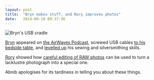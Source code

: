 ```yaml
---
layout: post
title:  "Bryn makes stuff, and Rory improves photos"
date:   2014-09-10 09:37:36
---
```


![Bryn's USB cradle](http://randomlyevil.files.wordpress.com/2014/08/device-in-cradel.jpg?w=300&h=199)

[Bryn][bryn] appeared on [the AirWaves Podcast](http://randomlyevil.org.uk/2014/08/15/the-airwaves-podcast-ep-20/), screwed USB cables [to his bedside table](http://randomlyevil.org.uk/2014/08/19/power-struggles-furniture-hacking/), and [levelled up](http://randomlyevil.org.uk/2014/09/06/maker-faire-levelling-up/) his sewing and silversmithing skills.

[Rory][rory] showed how [careful editing of RAW photos](http://lightpriority.net/2014/08/before-and-afters/) can be used to turn a lacklustre photograph into a special one.

Abnib apologises for its tardiness in telling you about these things.

[adam-g]:  http://strokeyadam.livejournal.com/
[adam-w]:  http://www.ad-space.org.uk/
[andy-k]:  http://theguidemark3.livejournal.com/
[andy-r]:  http://selfdoubtgun.wordpress.com/
[beth]:    http://littlegreenbeth.livejournal.com/
[bryn]:    http://randomlyevil.org.uk/
[claire]:  http://nowebsite.co.uk/blog/
[dan]:     http://www.scatmania.org/
[ele]:     http://ele-is-crazy.livejournal.com/
[fiona]:   http://fionafish.wordpress.com/
[hayley]:  http://leelee1983.livejournal.com/
[jen]:     http://scleip.livejournal.com/
[jimmy]:   http://vikingjim.livejournal.com/
[jta]:     http://blog.electricquaker.co.uk/
[kit]:     http://reaperkit.wordpress.com/
[liz]:     http://norasdollhouse.livejournal.com/
[malbo21]: http://malbo21.wordpress.com/
[matt-p]:  http://myzelik.livejournal.com/
[matt-r]:  http://matt-inthe-hat.livejournal.com/
[paul]:    http://blog.pacifist.co.uk/
[penny]:   http://thepennyfaerie.livejournal.com/
[pete]:    http://loonybin345.livejournal.com/
[rory]:    http://razinaber.livejournal.com/
[ruth]:    http://fleeblewidget.co.uk/
[sarah]:   http://starlight-sarah.livejournal.com/
[sian]:    http://elgingerbread.wordpress.com/
[sundeep]: https://mentalwillness.wordpress.com/
